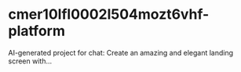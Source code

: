 # cmer10lfl0002l504mozt6vhf-platform
AI-generated project for chat: Create an amazing and elegant landing screen  with...
